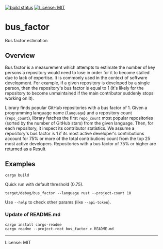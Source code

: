 [![build status](https://github.com/pwalski/bus_factor_app/actions/workflows/ci.yml/badge.svg)](https://github.com/pwalski/bus_factor_app/actions)
[![License: MIT](https://img.shields.io/badge/License-MIT-green.svg)](./LICENSE.md)

# bus_factor

Bus factor estimation

## Overview

Bus factor is a measurement which attempts to estimate the number of key persons a repository would need to lose in order for it to become stalled due to lack of expertise.
It is commonly used in the context of software development.
For example, if a given repository is developed by a single person, then the repository's bus factor is equal to 1 (it's likely for the repository to become unmaintained if the main contributor suddenly stops working on it).

Library finds popular GitHub repositories with a bus factor of 1.
Given a programming language name (`language`) and a repository count (`repo_count`), library fetches the first `repo_count` most popular repositories (sorted by the number of GitHub stars) from the given language.
Then, for each repository, it inspect its contributor statistics.
We assume a repository's bus factor is 1 if its most active developer's contributions account for 75% or more of the total contributions count from the top 25 most active developers.
Repositories with a bus factor of 75% or higher are returned as a Result.

## Examples

```shell
cargo build
```

Quick run with default threshold (0.75).

```shell
target/debug/bus_factor --language rust --project-count 10
```

Use `--help` to check other params (like `--api-token`).

### Update of README.md

```shell
cargo install cargo-readme
cargo readme --project-root bus_factor > README.md
```

---

License: MIT

